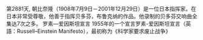 第2881天, 朝比奈隆（1908年7月9日－2001年12月29日）是一位日本指挥家。在日本非常受尊敬，他善于指挥贝多芬，布鲁克纳的作品。他录制的贝多芬交响曲全集达7次之多。
罗素—爱因斯坦宣言 1955年的一个宣言罗素-爱因斯坦宣言（英語：Russell–Einstein Manifesto），最初称为《科学家要求废止战争》
